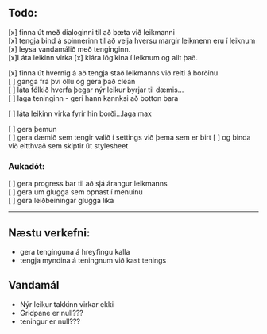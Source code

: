 
## Todo:

[x] finna út með dialoginni til að bæta við leikmanni  
[x] tengja bind á spinnerinn til að velja hversu margir leikmenn eru í leiknum  
[x] leysa vandamálið með tenginginn.  
[x]Láta leikinn virka
[x] klára lógíkina í leiknum og allt það.

[x] finna út hvernig á að tengja stað leikmanns við reiti á borðinu  
[ ] ganga frá því öllu og gera það clean  
[ ] láta fólkið hverfa þegar nýr leikur byrjar til dæmis...  
[ ] laga teninginn - geri hann kannksi að botton bara  

[ ] láta leikinn virka fyrir hin borði...laga max


[ ] gera þemun  
[ ] gera dæmið sem tengir valið í settings við þema sem er birt
[ ] og binda við eitthvað sem skiptir út stylesheet


### Aukadót:

[ ] gera progress bar til að sjá árangur leikmanns  
[ ] gera um glugga sem opnast í menuinu  
[ ] gera leiðbeiningar glugga líka

---

## Næstu verkefni:


 - gera tenginguna á hreyfingu kalla
 - tengja myndina á teningnum við kast tenings

## Vandamál

 - Nýr leikur takkinn virkar ekki
 - Gridpane er null???
 - teningur er null???
